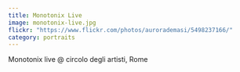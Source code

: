 ```yaml
---
title: Monotonix Live
image: monotonix-live.jpg
flickr: "https://www.flickr.com/photos/aurorademasi/5498237166/"
category: portraits
---
```

Monotonix live @ circolo degli artisti, Rome